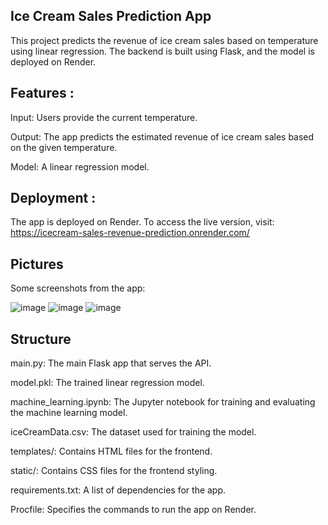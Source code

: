 ## Ice Cream Sales Prediction App

This project predicts the revenue of ice cream sales based on temperature using linear regression. The backend is built using Flask, and the model is deployed on Render.

## Features :
Input: Users provide the current temperature.

Output: The app predicts the estimated revenue of ice cream sales based on the given temperature.

Model: A linear regression model.

## Deployment :
The app is deployed on Render. To access the live version, visit:
https://icecream-sales-revenue-prediction.onrender.com/ 

## Pictures
Some screenshots from the app:

![image](https://github.com/user-attachments/assets/687a2a08-0292-48c0-831d-5f165f895b72)
![image](https://github.com/user-attachments/assets/7b7d0591-026b-4670-8685-fee07771fbb0)
![image](https://github.com/user-attachments/assets/6fb3b794-750b-4a5a-8d12-7a6b9bb20e80)

## Structure
main.py: The main Flask app that serves the API.

model.pkl: The trained linear regression model.

machine_learning.ipynb: The Jupyter notebook for training and evaluating the machine learning model.

iceCreamData.csv: The dataset used for training the model.

templates/: Contains HTML files for the frontend.

static/: Contains CSS files for the frontend styling.

requirements.txt: A list of dependencies for the app.

Procfile: Specifies the commands to run the app on Render.
